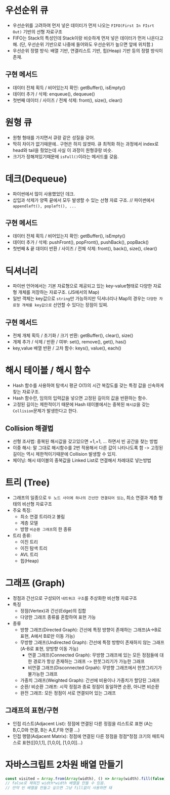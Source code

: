 # 우선순위 큐
- 우선순위를 고려하여 먼저 넣은 데이터가 먼저 나오는 `FIFO(First In FIsrt Out)` 기반의 선형 자료구조
- FIFO는 Stack의 특성인데 Stack이랑 비슷하게 먼저 넣은 데이터가 먼저 나온다고 해. (단, 우선순위 기반으로 나중에 들어와도 우선순위가 높으면 앞에 위치함.)
- 우선순위 정렬 방식: 배열 기반, 연결리스트 기반, 힙(Heap) 기반 등의 정렬 방식이 존재.

## 구현 메서드
- 데이터 전체 획득 / 비어있는지 확인: getBuffer(), isEmpty()
- 데이터 추가 / 삭제: enqueue(), dequeue()
- 첫번째 데이터 / 사이즈 / 전체 삭제: front(), size(), clear()

# 원형 큐
- 원형 형태를 가지면서 큐랑 같은 성질을 갖어.
- 딱히 차이가 없기때문에.. 구현은 하지 않겟따. 큐 최적화 하는 과정에서 index로 head와 tail을 줬었는데 사실 이 과정이 원형큐랑 비슷.
- 크기가 정해져있기때문에 `isFull()`이라는 메서드를 갖음.

# 데크(Dequeue)
- 파이썬에서 많이 사용했었던 데크.
- 삽입과 삭제가 양쪽 끝에서 모두 발생할 수 있는 선형 자료 구조. // 파이썬에서 `appendleft(), popleft(), ...`

## 구현 메서드
- 데이터 전체 획득 / 비어있는지 확인: getBuffer(), isEmpty()
- 데이터 추가 / 삭제: pushFront(), popFront(), pushBack(), popBack()
- 첫번째 & 끝 데이터 반환 / 사이즈 / 전체 삭제: front(), back(), size(), clear() 

# 딕셔너리
- 파이썬 언어에서는 기본 자료형으로 제공되고 있는 key-value형태로 다양한 자료형 개체를 저장하는 자료구조. (JS에서의 Map)
- 일반 객체는 key값으로 `string`만 가능하지만 딕셔너리나 Map의 경우는 `다양한 자료형 개체를 key값으로` 선언할 수 있다는 장점이 있찌.

## 구현 메서드
- 전체 개체 획득 / 초기화 / 크기 반환: getBuffer(), clear(), size()
- 개체 추가 / 삭제 / 반환 / 여부: set(), remove(), get(), has()
- key,value 배열 반환 / 고차 함수: keys(), value(), each()

# 해시 테이블 / 해시 함수
- Hash 함수를 사용하여 탐색시 평균 O(1)의 시간 복잡도를 갖는 특정 값을 신속하게 찾는 자료구조.
- Hash 함수란, 임의의 입력값을 넣으면 고정된 길이의 값을 반환하는 함수.
- 고정된 길이는 제한적이기 때문에 Hash 테이블에서는 중복된 `해시값`을 갖는 `Collision`문제가 발생한다고 한다.

## Collision 해결법
- 선형 조사법: 중복된 해시값을 갖고있으면 +1,+1, ... 하면서 빈 공간을 찾는 방법
- 이중 해시: 말 그대로 해시함수를 2번 적용해서 다른 값이 나타나도록 함 -> 고정된 길이는 역시 제한적이기때문에 Collision 발생할 수 있지.
- 체이닝: 해시 테이블의 중복값을 Linked List로 연결해서 차례대로 넣는방법

# 트리 (Tree)
- 그래프의 일종으로 `두 노드 사이에 하나의 간선만 연결되어 있는`, 최소 연결과 계층 형태의 비선형 자료구조
- 주요 특징: 
    - 최소 연결 트리라고 불림
    - 계층 모델
    - 방향 `비순환 그래프`의 한 종류
- 트리 종류:
    - 이진 트리
    - 이진 탐색 트리
    - AVL 트리
    - 힙(Heap)

# 그래프 (Graph)
- 정점과 간선으로 구성되어 `네트워크 구조`를 추상화한 비선형 자료구조
- 특징
    - 정점(Vertex)과 간선(Edge)의 집합
    - 다양한 그래프 종류를 혼합하여 표현 가능
- 종류
    - 방향 그래프(Directed Graph): 간선에 특정 방향이 존재하는 그래프(A->B로 표현, A에서 B로만 이동 가능)
    - 무방향 그래프(Undirected Graph): 간선에 특정 방향이 존재하지 않는 그래프(A-B로 표현, 양방향 이동 가능)
        - 연결 그래프(Connected Graph): 무방향 그래프에 있는 모든 정점들에 대한 경로가 항상 존재하는 그래프 -> 한붓그리기가 가능한 그래프
        - 비연결 그래프(Disconnected Grpah): 무방향 그래프에서 한붓그리기가 불가능한 그래프
    - 가중치 그래프(Weighted Graph): 간선에 비용이나 가중치가 할당된 그래프
    - 순환/ 비순환 그래프: 시작 정점과 종료 정점이 동일하면 순환, 아니면 비순환
    - 완전 그래프: 모든 정점이 서로 연결되어 있는 그래프

## 그래프의 표현/구현
- 인접 리스트(Adjacent List): 정점에 연결된 다른 정점을 리스트로 표현 (A는 B,C,D와 연결, B는 A,E,F와 연결 ...)
- 인접 행렬(Adjacent Matrix): 정점에 연결된 다른 정점을 정점*정점 크기의 매트릭스로 표현(\[[0,1,1], [1,0,0], [1,0,0]]...\)

# 자바스크립트 2차원 배열 만들기

```javascript
const visited = Array.from(Array(width), () => Array(width).fill(false))
// false로 채워진 width*width 배열을 만들 수 있음.
// 만약 빈 배열을 만들고 싶으면 그냥 fill없이 사용하면 돼
```